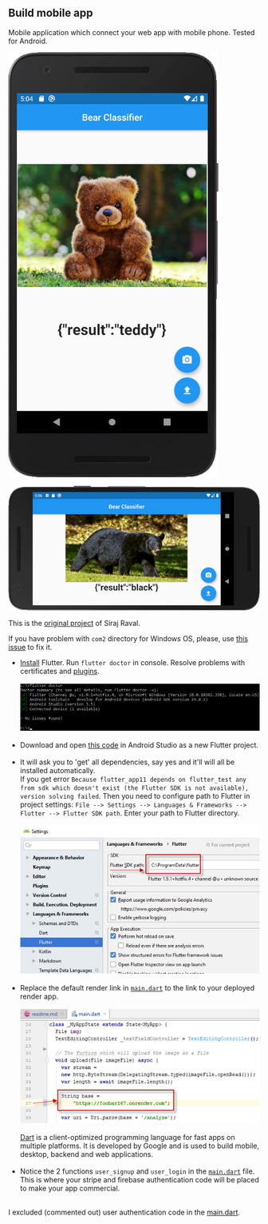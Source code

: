 ## Build mobile app
Mobile application which connect your web app with mobile phone. Tested for Android.

![Bear classifier](data/2019.10.04_bear_classifier-1.jpg)

![Bear classifier](data/2019.10.04_bear_classifier-2.jpg)

This is the [original project](https://github.com/llSourcell/image_classifier_template)
of Siraj Raval.

If you have problem with `com2` directory for Windows OS, please, use
[this issue](https://github.com/llSourcell/image_classifier_template/issues/2#issuecomment-537893334)
to fix it.

   * [Install](https://flutter.dev/docs/get-started/install) Flutter.
     Run `flutter doctor` in console. Resolve problems with certificates and
     [plugins](https://stackoverflow.com/a/52816669/7550928).<br /><br />
     ![`flutter doctor`](data/2019.10.02_flutter_doctor.jpg)<br /><br />
   * Download and open [this code](.) in Android Studio as a new Flutter project.<br /><br />
   * It will ask you to 'get' all dependencies, say yes and it'll will all be installed automatically.<br />
     If you get error `Because flutter_app11 depends on flutter_test any from sdk which doesn't exist
     (the Flutter SDK is not available), version solving failed`. Then you need to configure path to
     Flutter in project settings: `File --> Settings --> Languages & Frameworks --> Flutter -->
     Flutter SDK path`. Enter your path to Flutter directory.<br /><br />
     ![Flutter SDK path](data/2019.10.03_flutter_sdk_path.jpg)<br /><br />
   * Replace the default render link in [`main.dart`](lib/main.dart)
     to the link to your deployed render app.<br /><br />
     ![Replace Render link](data/2019.10.03_render_link.jpg)<br /><br />
     [Dart](https://dart.dev) is a client-optimized programming language for fast apps
     on multiple platforms. It is developed by Google and is used to build mobile,
     desktop, backend and web applications.<br /><br />
   * Notice the 2 functions `user_signup` and `user_login`
     in the [`main.dart`](lib/main.dart) file.
     This is where your stripe and firebase authentication code will be placed
     to make your app commercial.<br /><br />

I excluded (commented out) user authentication code
in the [main.dart](03_mobile_app/lib/main.dart).

